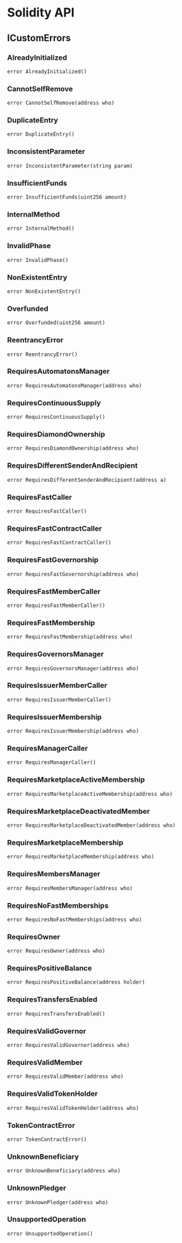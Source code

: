 # Solidity API

## ICustomErrors

### AlreadyInitialized

```solidity
error AlreadyInitialized()
```

### CannotSelfRemove

```solidity
error CannotSelfRemove(address who)
```

### DuplicateEntry

```solidity
error DuplicateEntry()
```

### InconsistentParameter

```solidity
error InconsistentParameter(string param)
```

### InsufficientFunds

```solidity
error InsufficientFunds(uint256 amount)
```

### InternalMethod

```solidity
error InternalMethod()
```

### InvalidPhase

```solidity
error InvalidPhase()
```

### NonExistentEntry

```solidity
error NonExistentEntry()
```

### Overfunded

```solidity
error Overfunded(uint256 amount)
```

### ReentrancyError

```solidity
error ReentrancyError()
```

### RequiresAutomatonsManager

```solidity
error RequiresAutomatonsManager(address who)
```

### RequiresContinuousSupply

```solidity
error RequiresContinuousSupply()
```

### RequiresDiamondOwnership

```solidity
error RequiresDiamondOwnership(address who)
```

### RequiresDifferentSenderAndRecipient

```solidity
error RequiresDifferentSenderAndRecipient(address a)
```

### RequiresFastCaller

```solidity
error RequiresFastCaller()
```

### RequiresFastContractCaller

```solidity
error RequiresFastContractCaller()
```

### RequiresFastGovernorship

```solidity
error RequiresFastGovernorship(address who)
```

### RequiresFastMemberCaller

```solidity
error RequiresFastMemberCaller()
```

### RequiresFastMembership

```solidity
error RequiresFastMembership(address who)
```

### RequiresGovernorsManager

```solidity
error RequiresGovernorsManager(address who)
```

### RequiresIssuerMemberCaller

```solidity
error RequiresIssuerMemberCaller()
```

### RequiresIssuerMembership

```solidity
error RequiresIssuerMembership(address who)
```

### RequiresManagerCaller

```solidity
error RequiresManagerCaller()
```

### RequiresMarketplaceActiveMembership

```solidity
error RequiresMarketplaceActiveMembership(address who)
```

### RequiresMarketplaceDeactivatedMember

```solidity
error RequiresMarketplaceDeactivatedMember(address who)
```

### RequiresMarketplaceMembership

```solidity
error RequiresMarketplaceMembership(address who)
```

### RequiresMembersManager

```solidity
error RequiresMembersManager(address who)
```

### RequiresNoFastMemberships

```solidity
error RequiresNoFastMemberships(address who)
```

### RequiresOwner

```solidity
error RequiresOwner(address who)
```

### RequiresPositiveBalance

```solidity
error RequiresPositiveBalance(address holder)
```

### RequiresTransfersEnabled

```solidity
error RequiresTransfersEnabled()
```

### RequiresValidGovernor

```solidity
error RequiresValidGovernor(address who)
```

### RequiresValidMember

```solidity
error RequiresValidMember(address who)
```

### RequiresValidTokenHolder

```solidity
error RequiresValidTokenHolder(address who)
```

### TokenContractError

```solidity
error TokenContractError()
```

### UnknownBeneficiary

```solidity
error UnknownBeneficiary(address who)
```

### UnknownPledger

```solidity
error UnknownPledger(address who)
```

### UnsupportedOperation

```solidity
error UnsupportedOperation()
```

